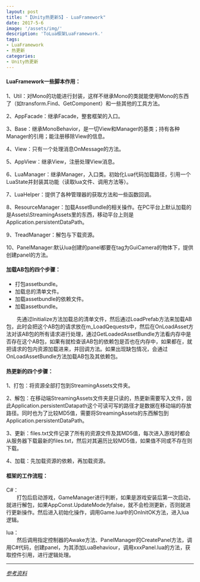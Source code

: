 ```yaml
---
layout: post
title: "【Unity热更新5】- LuaFramework"
date: 2017-5-6
image: '/assets/img/'
description: 'ToLua框架LuaFramework.'
tags:
- LuaFramework
- 热更新
categories:
- Unity热更新 
---
```


#### LuaFramework一些脚本作用：

1、Util：对Mono的功能进行封装，这样不继承Mono的类就能使用Mono的东西了（如transform.Find、GetComponent）和一些其他的工具方法。

2、AppFacade：继承Facade，整套框架的入口。

3、Base：继承MonoBehavior，是一切View和Manager的基类；持有各种Manager的引用；能注册移除View的信息。

4、View：只有一个处理消息OnMessage的方法。

5、AppView：继承View，注册处理View消息。

6、LuaManager：继承Manager，入口类。初始化Lua代码加载路径，引用一个LuaState并封装其功能（读取lua文件、调用方法等）。

7、LuaHelper：提供了各种管理器的获取方法和一些函数回调。

8、ResourceManager：加载AssetBundle的相关操作。在PC平台上默认加载的是Assets\StreamingAssets里的东西，移动平台上则是Application.persistentDataPath。

9、TreadManager：解包与下载资源。

10、PanelManager:默认lua创建的panel都要在tag为GuiCamera的物体下，提供创建panel的方法。

#### 加载AB包的四个步骤：

* 打包assetbundle。
* 加载总的清单文件。
* 加载assetbundle的依赖文件。
* 加载assetbundle。

&#8194;&#8194;&#8194;&#8194;先通过Initialize方法加载总的清单文件，然后通过LoadPrefab方法来加载AB包，此时会把这个AB包的请求放在m_LoadQequests中，然后在OnLoadAsset方法对该AB包的所有请求进行处理，通过GetLoadedAssetBundle方法看内存中是否存在这个AB包，如果有就检查该AB包的依赖包是否也在内存中，如果都在，就把请求的包内资源加载进来，并回调方法。如果出现缺包情况，会通过OnLoadAssetBundle方法加载AB包及其依赖包。

#### 热更新的四个步骤：

1、打包：将资源全部打包到StreamingAssets文件夹。

2、解包：在移动端StreamingAssets文件夹是只读的，热更新需要写入文件，因此Application.persistentDatapath这个可读可写的路径才是数据在移动端的存放路径。同时也为了比较MD5值，需要将StreamingAssets的东西解包到Application.persistentDataPath。

3、更新：files.txt文件记录了所有的资源文件及其MD5值，每次进入游戏时都会从服务器下载最新的files.txt，然后对其遍历比较MD5值，如果值不同或不存在则下载。

4、加载：先加载资源的依赖，再加载资源。

#### 框架的工作流程：

C#：  
&#8194;&#8194;&#8194;&#8194;打包后启动游戏，GameManager进行判断，如果是游戏安装后第一次启动，就进行解包，如果AppConst.UpdateMode为false，就不会检测更新，否则就进行更新操作。然后进入初始化操作，调用Game.lua中的OnInitOK方法，进入lua逻辑。

lua：  
&#8194;&#8194;&#8194;&#8194;然后调用指定控制器的Awake方法、PanelManager的CreatePanel方法，调用C#代码，创建panel，为其添加LuaBehaviour，调用xxxPanel.lua的方法，获取控件引用，进行逻辑处理。

---
*[参考资料](http://blog.csdn.net/lyh916/article/details/45021703)*
